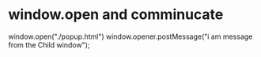 # window.open and comminucate
  window.open("./popup.html")
   window.opener.postMessage("i am message from the Child window");